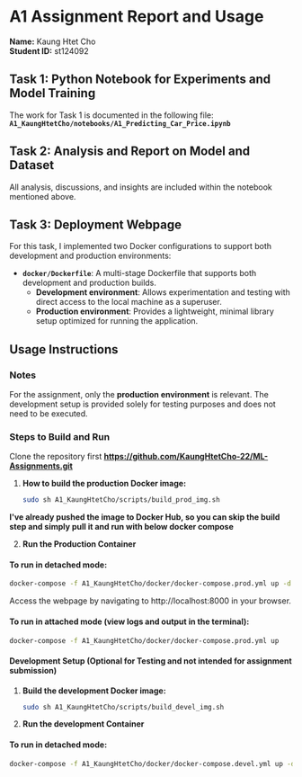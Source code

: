 # A1 Assignment Report and Usage  

**Name:** Kaung Htet Cho  
**Student ID:** st124092  

## Task 1: Python Notebook for Experiments and Model Training  
The work for Task 1 is documented in the following file:  
**`A1_KaungHtetCho/notebooks/A1_Predicting_Car_Price.ipynb`**  

## Task 2: Analysis and Report on Model and Dataset  
All analysis, discussions, and insights are included within the notebook mentioned above.  

## Task 3: Deployment Webpage  
For this task, I implemented two Docker configurations to support both development and production environments:  

- **`docker/Dockerfile`**: A multi-stage Dockerfile that supports both development and production builds.  
  - **Development environment**: Allows experimentation and testing with direct access to the local machine as a superuser.  
  - **Production environment**: Provides a lightweight, minimal library setup optimized for running the application.  

## Usage Instructions  

### Notes  
For the assignment, only the **production environment** is relevant. The development setup is provided solely for testing purposes and does not need to be executed.  

### Steps to Build and Run  

Clone the repository first **https://github.com/KaungHtetCho-22/ML-Assignments.git** 

1. **How to build the production Docker image:**  
   ```bash
   sudo sh A1_KaungHtetCho/scripts/build_prod_img.sh
    ```
**I've already pushed the image to Docker Hub, so you can skip the build step and simply pull it and run with below docker compose**

2. **Run the Production Container** 
#### To run in detached mode:  
```bash
docker-compose -f A1_KaungHtetCho/docker/docker-compose.prod.yml up -d
```
Access the webpage by navigating to http://localhost:8000 in your browser.

#### To run in attached mode (view logs and output in the terminal):
```bash
docker-compose -f A1_KaungHtetCho/docker/docker-compose.prod.yml up
```

#### Development Setup (Optional for Testing and not intended for assignment submission)
1. **Build the development Docker image:**  
   ```bash
   sudo sh A1_KaungHtetCho/scripts/build_devel_img.sh
    ```
2. **Run the development Container** 
#### To run in detached mode:  
```bash
docker-compose -f A1_KaungHtetCho/docker/docker-compose.devel.yml up -d
```